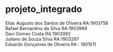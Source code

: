 # projeto_integrado
Elias Augusto dos Santos de Oliveira RA:1903758  
Rafael Bernardino da Silva RA:1903969  
Davi Gomes Costa  RA:1903992  
Juliano de Souza Silva  RA:1903287  
Eduardo  Gonçalves  de   Oliveira   RA  :   1901511
